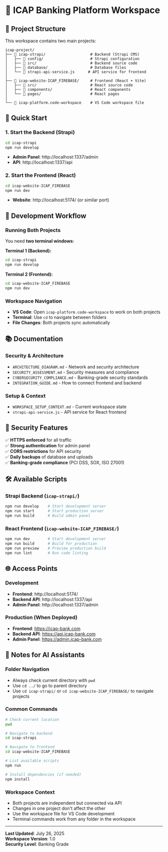 # 🏦 ICAP Banking Platform Workspace

## 📁 Project Structure

This workspace contains two main projects:

```
icap-project/
├── 📁 icap-strapi/                    # Backend (Strapi CMS)
│   ├── 📁 config/                     # Strapi configuration
│   ├── 📁 src/                        # Backend source code
│   ├── 📁 database/                   # Database files
│   └── 📄 strapi-api-service.js      # API service for frontend
│
├── 📁 icap-website-ICAP_FIREBASE/     # Frontend (React + Vite)
│   ├── 📁 src/                        # React source code
│   ├── 📁 components/                 # React components
│   └── 📁 pages/                      # React pages
│
└── 📄 icap-platform.code-workspace    # VS Code workspace file
```

## 🚀 Quick Start

### 1. Start the Backend (Strapi)
```bash
cd icap-strapi
npm run develop
```
- **Admin Panel**: http://localhost:1337/admin
- **API**: http://localhost:1337/api

### 2. Start the Frontend (React)
```bash
cd icap-website-ICAP_FIREBASE
npm run dev
```
- **Website**: http://localhost:5174/ (or similar port)

## 🔧 Development Workflow

### Running Both Projects
You need **two terminal windows**:

**Terminal 1 (Backend):**
```bash
cd icap-strapi
npm run develop
```

**Terminal 2 (Frontend):**
```bash
cd icap-website-ICAP_FIREBASE
npm run dev
```

### Workspace Navigation
- **VS Code**: Open `icap-platform.code-workspace` to work on both projects
- **Terminal**: Use `cd` to navigate between folders
- **File Changes**: Both projects sync automatically

## 📚 Documentation

### Security & Architecture
- `ARCHITECTURE_DIAGRAM.md` - Network and security architecture
- `SECURITY_ASSESSMENT.md` - Security measures and compliance
- `CYBERSECURITY_COMPLIANCE.md` - Banking-grade security standards
- `INTEGRATION_GUIDE.md` - How to connect frontend and backend

### Setup & Context
- `WORKSPACE_SETUP_CONTEXT.md` - Current workspace state
- `strapi-api-service.js` - API service for React frontend

## 🔐 Security Features

✅ **HTTPS enforced** for all traffic  
✅ **Strong authentication** for admin panel  
✅ **CORS restrictions** for API security  
✅ **Daily backups** of database and uploads  
✅ **Banking-grade compliance** (PCI DSS, SOX, ISO 27001)  

## 🛠️ Available Scripts

### Strapi Backend (`icap-strapi/`)
```bash
npm run develop    # Start development server
npm run start      # Start production server
npm run build      # Build admin panel
```

### React Frontend (`icap-website-ICAP_FIREBASE/`)
```bash
npm run dev        # Start development server
npm run build      # Build for production
npm run preview    # Preview production build
npm run lint       # Run code linting
```

## 🌐 Access Points

### Development
- **Frontend**: http://localhost:5174/
- **Backend API**: http://localhost:1337/api
- **Admin Panel**: http://localhost:1337/admin

### Production (When Deployed)
- **Frontend**: https://icap-bank.com
- **Backend API**: https://api.icap-bank.com
- **Admin Panel**: https://admin.icap-bank.com

## 📝 Notes for AI Assistants

### Folder Navigation
- Always check current directory with `pwd`
- Use `cd ../` to go to parent directory
- Use `cd icap-strapi/` or `cd icap-website-ICAP_FIREBASE/` to navigate projects

### Common Commands
```bash
# Check current location
pwd

# Navigate to backend
cd icap-strapi

# Navigate to frontend  
cd icap-website-ICAP_FIREBASE

# List available scripts
npm run

# Install dependencies (if needed)
npm install
```

### Workspace Context
- Both projects are independent but connected via API
- Changes in one project don't affect the other
- Use the workspace file for VS Code development
- Terminal commands work from any folder in the workspace

---

**Last Updated**: July 26, 2025  
**Workspace Version**: 1.0  
**Security Level**: Banking Grade 